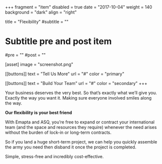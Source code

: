 +++
fragment = "item"
disabled = true
date = "2017-10-04"
weight = 140
background = "dark"
align = "right"

title = "Flexibility"
#subtitle = ""

# Subtitle pre and post item
#pre = ""
#post = ""

[asset]
  image = "screenshot.png"

[[buttons]]
  text = "Tell Us More"
  url = "#"
  color = "primary"

[[buttons]]
  text = "Build Your Team"
  url = "#"
  color = "secondary"
+++

Your business deserves the very best. So that’s exactly what we’ll give you. Exactly the way you want it. Making sure everyone involved smiles along the way.

**Our flexibility is your best friend**

With Emapta and ASQ, you’re free to expand or contract your international team (and the space and resources they require) whenever the need arises without the burden of lock-in or long-term contracts.

So if you land a huge short-term project, we can help you quickly assemble the army you need then disband it once the project is completed.

Simple, stress-free and incredibly cost-effective.
